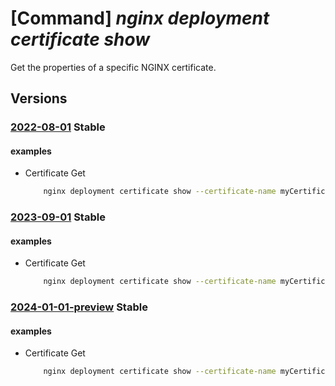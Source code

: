# [Command] _nginx deployment certificate show_

Get the properties of a specific NGINX certificate.

## Versions

### [2022-08-01](/Resources/mgmt-plane/L3N1YnNjcmlwdGlvbnMve30vcmVzb3VyY2Vncm91cHMve30vcHJvdmlkZXJzL25naW54Lm5naW54cGx1cy9uZ2lueGRlcGxveW1lbnRzL3t9L2NlcnRpZmljYXRlcy97fQ==/2022-08-01.xml) **Stable**

<!-- mgmt-plane /subscriptions/{}/resourcegroups/{}/providers/nginx.nginxplus/nginxdeployments/{}/certificates/{} 2022-08-01 -->

#### examples

- Certificate Get
    ```bash
        nginx deployment certificate show --certificate-name myCertificate --deployment-name myDeployment --resource-group myResourceGroup
    ```

### [2023-09-01](/Resources/mgmt-plane/L3N1YnNjcmlwdGlvbnMve30vcmVzb3VyY2Vncm91cHMve30vcHJvdmlkZXJzL25naW54Lm5naW54cGx1cy9uZ2lueGRlcGxveW1lbnRzL3t9L2NlcnRpZmljYXRlcy97fQ==/2023-09-01.xml) **Stable**

<!-- mgmt-plane /subscriptions/{}/resourcegroups/{}/providers/nginx.nginxplus/nginxdeployments/{}/certificates/{} 2023-09-01 -->

#### examples

- Certificate Get
    ```bash
        nginx deployment certificate show --certificate-name myCertificate --deployment-name myDeployment --resource-group myResourceGroup
    ```

### [2024-01-01-preview](/Resources/mgmt-plane/L3N1YnNjcmlwdGlvbnMve30vcmVzb3VyY2Vncm91cHMve30vcHJvdmlkZXJzL25naW54Lm5naW54cGx1cy9uZ2lueGRlcGxveW1lbnRzL3t9L2NlcnRpZmljYXRlcy97fQ==/2024-01-01-preview.xml) **Stable**

<!-- mgmt-plane /subscriptions/{}/resourcegroups/{}/providers/nginx.nginxplus/nginxdeployments/{}/certificates/{} 2024-01-01-preview -->

#### examples

- Certificate Get
    ```bash
        nginx deployment certificate show --certificate-name myCertificate --deployment-name myDeployment --resource-group myResourceGroup
    ```
